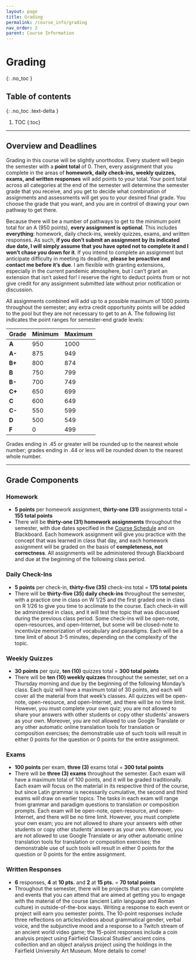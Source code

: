 ```yaml
---
layout: page
title: Grading
permalink: /course_info/grading
nav_order: 2
parent: Course Information
---
```


# Grading
{: .no_toc }

## Table of contents
{: .no_toc .text-delta }

1. TOC
{:toc}

***

## Overview and Deadlines

Grading in this course will be slightly unorthodox. Every student will begin the semester with a **point total** of 0. Then, every assignment that you complete in the areas of **homework, daily check-ins, weekly quizzes, exams, and written responses** will add points to your total. Your point total across all categories at the end of the semester will determine the semester grade that you receive, and you get to decide what combination of assignments and assessments will get you to your desired final grade. You choose the grade that you want, and you are in control of drawing your own pathway to get there.

Because there will be a number of pathways to get to the minimum point total for an A (950 points), **every assignment is optional**. This includes **everything**: homework, daily check-ins, weekly quizzes, exams, and written responses. As such, **if you don’t submit an assignment by its indicated due date, I will simply assume that you have opted not to complete it and I won’t chase you down for it**. If you intend to complete an assignment but anticipate difficulty in meeting its deadline, **please be proactive and contact me before it’s due**. I am flexible with granting extensions, especially in the current pandemic atmosphere, but I can’t grant an extension that isn’t asked for! I reserve the right to deduct points from or not give credit for any assignment submitted late without prior notification or discussion.

All assignments combined will add up to a possible maximum of 1000 points throughout the semester; any extra credit opportunity points will be added to the pool but they are not necessary to get to an A. The following list indicates the point ranges for semester-end grade levels:

|  Grade    | Minimum  | Maximum  |
|:---|:---|:---|
| **A**  | 950 | 1000 |
|  **A-** | 875 | 949 |
| **B+**  | 800 | 874 |
| **B**  | 750 | 799 |
| **B-**  | 700 | 749 |
| **C+**  | 650 | 699 |
| **C**  | 600 | 649 |
| **C-**  | 550 | 599 |
| **D**  | 500 | 549 |
| **F**  | 0 | 499 |

Grades ending in .45 or greater will be rounded up to the nearest whole number; grades ending in .44 or less will be rounded down to the nearest whole number.

***

## Grade Components

### Homework

* **5 points** per homework assignment, **thirty-one (31)** assignments total = **155 total points**
* There will be **thirty-one (31) homework assignments** throughout the semester, with due dates specified in the [Course Schedule](../schedule) and on Blackboard. Each homework assignment will give you practice with the concept that was learned in class that day, and each homework assignment will be graded on the basis of **completeness, not correctness**. All assignments will be administered through Blackboard and due at the beginning of the following class period.

### Daily Check-Ins

* **5 points** per check-in, **thirty-five (35)** check-ins total = **175 total points**
* There will be **thirty-five (35) daily check-ins** throughout the semester, with a practice one in class on W 1/25 and the first graded one in class on R 1/26 to give you time to acclimate to the course. Each check-in will be administered in class, and it will test the topic that was discussed during the previous class period. Some check-ins will be open-note, open-resources, and open-Internet, but some will be closed-note to incentivize memorization of vocabulary and paradigms. Each will be a time limit of about 3-5 minutes, depending on the complexity of the topic.

### Weekly Quizzes

* **30 points** per quiz, **ten (10)** quizzes total = **300 total points**
* There will be **ten (10) weekly quizzes** throughout the semester, set on a Thursday morning and due by the beginning of the following Monday’s class. Each quiz will have a maximum total of 30 points, and each will cover all the material from that week’s classes. All quizzes will be open-note, open-resource, and open-Internet, and there will be no time limit. However, you must complete your own quiz; you are not allowed to share your answers with other students or copy other students’ answers as your own. Moreover, you are not allowed to use Google Translate or any other automatic online translation tools for translation or composition exercises; the demonstrable use of such tools will result in either 0 points for the question or 0 points for the entire assignment.

### Exams

* **100 points** per exam, **three (3)** exams total = **300 total points**
* There will be **three (3) exams** throughout the semester. Each exam will have a maximum total of 100 points, and it will be graded traditionally. Each exam will focus on the material in its respective third of the course, but since Latin grammar is necessarily cumulative, the second and third exams will draw on earlier topics. The tasks in each exam will range from grammar and paradigm questions to translation or composition prompts. Each exam will be open-note, open-resource, and open-Internet, and there will be no time limit. However, you must complete your own exam; you are not allowed to share your answers with other students or copy other students’ answers as your own. Moreover, you are not allowed to use Google Translate or any other automatic online translation tools for translation or composition exercises; the demonstrable use of such tools will result in either 0 points for the question or 0 points for the entire assignment.

### Written Responses

* **6** responses, **4** at **10 pts.** and **2** at **15 pts.** = **70 total points**
* Throughout the semester, there will be projects that you can complete and events that you can attend that are aimed at getting you to engage with the material of the course (ancient Latin language and Roman culture) in outside-of-the-box ways. Writing a response to each event or project will earn you semester points. The 10-point responses include three reflections on articles/videos about grammatical gender, verbal voice, and the subjunctive mood and a response to a Twitch stream of an ancient world video game; the 15-point responses include a coin analysis project using Fairfield Classical Studies’ ancient coins collection and an object analysis project using the holdings in the Fairfield University Art Museum. More details to come!